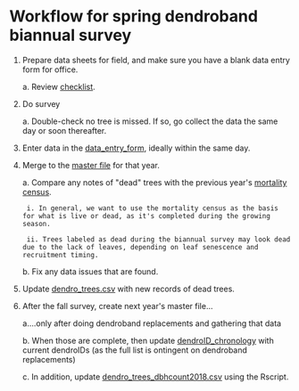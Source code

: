 # Workflow for spring dendroband biannual survey

1. Prepare data sheets for field, and make sure you have a blank data entry form for office.

    a. Review [checklist](https://github.com/SCBI-ForestGEO/Dendrobands/tree/master/resources/field_forms).

2. Do survey

    a. Double-check no tree is missed. If so, go collect the data the same day or soon thereafter.

3. Enter data in the [data_entry_form](https://github.com/SCBI-ForestGEO/Dendrobands/tree/master/resources/data_entry_forms), ideally within the same day.

4. Merge to the [master file](https://github.com/SCBI-ForestGEO/Dendrobands/tree/master/data) for that year.

    a. Compare any notes of "dead" trees with the previous year's [mortality census](https://github.com/SCBI-ForestGEO/SCBI-ForestGEO-Data_private/tree/master/SCBI_mortality/data).
    
        i. In general, we want to use the mortality census as the basis for what is live or dead, as it's completed during the growing season.
      
        ii. Trees labeled as dead during the biannual survey may look dead due to the lack of leaves, depending on leaf senescence and recruitment timing.
      
    b. Fix any data issues that are found.
    
5. Update [dendro_trees.csv](https://github.com/SCBI-ForestGEO/Dendrobands/blob/master/data/dendro_trees.csv) with new records of dead trees.

6. After the fall survey, create next year's master file...

    a....only after doing dendroband replacements and gathering that data
    
    b. When those are complete, then update [dendroID_chronology](https://github.com/SCBI-ForestGEO/Dendrobands/blob/master/data/dendroID_chronology.csv) with current dendroIDs (as the full list is ontingent on dendroband replacements)

    c. In addition, update [dendro_trees_dbhcount2018.csv](https://github.com/SCBI-ForestGEO/Dendrobands/tree/master/results) using the Rscript.
